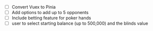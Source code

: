  - [ ] Convert Vuex to Pinia
 - [ ] Add options to add up to 5 opponents
 - [ ] Include betting feature for poker hands
  - [ ] user to select starting balance (up to 500,000) and the blinds value